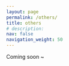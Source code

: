 ```yaml
---
layout: page
permalink: /others/
title: others
# description: 
nav: false
navigation_weight: 50
---
```


Coming soon ~
